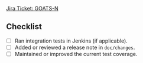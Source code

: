 [Jira Ticket: GOATS-N](https://noirlab.atlassian.net/browse/GOATS-N)

## Checklist

- [ ] Ran integration tests in Jenkins (if applicable).
- [ ] Added or reviewed a release note in `doc/changes`.
- [ ] Maintained or improved the current test coverage.
